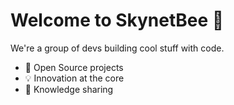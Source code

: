 # Welcome to SkynetBee 🚀

We're a group of devs building cool stuff with code.
- 🔧 Open Source projects
- 💡 Innovation at the core
- 🧠 Knowledge sharing
